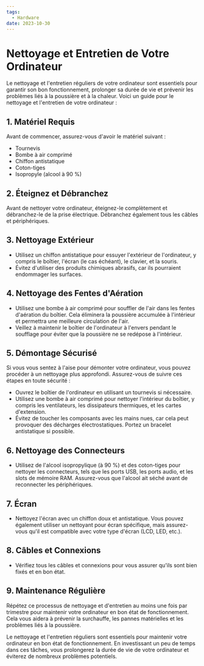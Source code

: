 ```yaml
---
tags:
  - Hardware
date: 2023-10-30
---
```

# Nettoyage et Entretien de Votre Ordinateur

Le nettoyage et l'entretien réguliers de votre ordinateur sont essentiels pour garantir son bon fonctionnement, prolonger sa durée de vie et prévenir les problèmes liés à la poussière et à la chaleur. Voici un guide pour le nettoyage et l'entretien de votre ordinateur :

## 1. Matériel Requis

Avant de commencer, assurez-vous d'avoir le matériel suivant :
- Tournevis
- Bombe à air comprimé
- Chiffon antistatique
- Coton-tiges
- Isopropyle (alcool à 90 %)

## 2. Éteignez et Débranchez

Avant de nettoyer votre ordinateur, éteignez-le complètement et débranchez-le de la prise électrique. Débranchez également tous les câbles et périphériques.

## 3. Nettoyage Extérieur

- Utilisez un chiffon antistatique pour essuyer l'extérieur de l'ordinateur, y compris le boîtier, l'écran (le cas échéant), le clavier, et la souris.
- Évitez d'utiliser des produits chimiques abrasifs, car ils pourraient endommager les surfaces.

## 4. Nettoyage des Fentes d'Aération

- Utilisez une bombe à air comprimé pour souffler de l'air dans les fentes d'aération du boîtier. Cela éliminera la poussière accumulée à l'intérieur et permettra une meilleure circulation de l'air.
- Veillez à maintenir le boîtier de l'ordinateur à l'envers pendant le soufflage pour éviter que la poussière ne se redépose à l'intérieur.

## 5. Démontage Sécurisé

Si vous vous sentez à l'aise pour démonter votre ordinateur, vous pouvez procéder à un nettoyage plus approfondi. Assurez-vous de suivre ces étapes en toute sécurité :

- Ouvrez le boîtier de l'ordinateur en utilisant un tournevis si nécessaire.
- Utilisez une bombe à air comprimé pour nettoyer l'intérieur du boîtier, y compris les ventilateurs, les dissipateurs thermiques, et les cartes d'extension.
- Évitez de toucher les composants avec les mains nues, car cela peut provoquer des décharges électrostatiques. Portez un bracelet antistatique si possible.

## 6. Nettoyage des Connecteurs

- Utilisez de l'alcool isopropylique (à 90 %) et des coton-tiges pour nettoyer les connecteurs, tels que les ports USB, les ports audio, et les slots de mémoire RAM. Assurez-vous que l'alcool ait séché avant de reconnecter les périphériques.

## 7. Écran

- Nettoyez l'écran avec un chiffon doux et antistatique. Vous pouvez également utiliser un nettoyant pour écran spécifique, mais assurez-vous qu'il est compatible avec votre type d'écran (LCD, LED, etc.).

## 8. Câbles et Connexions

- Vérifiez tous les câbles et connexions pour vous assurer qu'ils sont bien fixés et en bon état.

## 9. Maintenance Régulière

Répétez ce processus de nettoyage et d'entretien au moins une fois par trimestre pour maintenir votre ordinateur en bon état de fonctionnement. Cela vous aidera à prévenir la surchauffe, les pannes matérielles et les problèmes liés à la poussière.

Le nettoyage et l'entretien réguliers sont essentiels pour maintenir votre ordinateur en bon état de fonctionnement. En investissant un peu de temps dans ces tâches, vous prolongerez la durée de vie de votre ordinateur et éviterez de nombreux problèmes potentiels.
